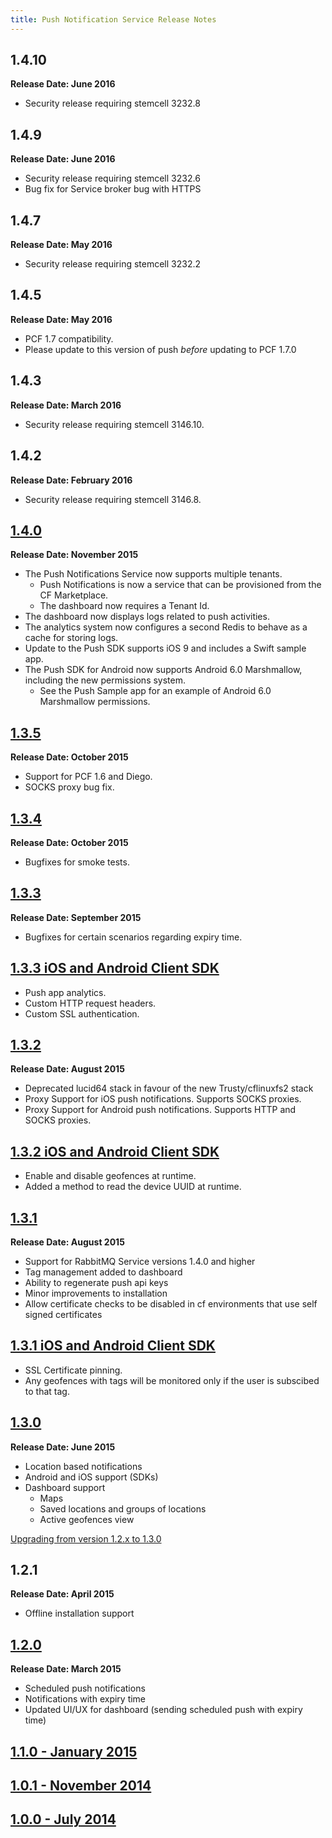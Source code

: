 ```yaml
---
title: Push Notification Service Release Notes
---
```

## 1.4.10
**Release Date: June 2016**

 - Security release requiring stemcell 3232.8

## 1.4.9
**Release Date: June 2016**

 - Security release requiring stemcell 3232.6
 - Bug fix for Service broker bug with HTTPS

## 1.4.7
**Release Date: May 2016**
 - Security release requiring stemcell 3232.2

## 1.4.5
**Release Date: May 2016**
 - PCF 1.7 compatibility.
 - Please update to this version of push _before_ updating to PCF 1.7.0

## 1.4.3
**Release Date: March 2016**
 - Security release requiring stemcell 3146.10.

## 1.4.2
**Release Date: February 2016**
 - Security release requiring stemcell 3146.8.

## [1.4.0](v1_4_0/release-notes.html)
**Release Date: November 2015**

 - The Push Notifications Service now supports multiple tenants.
   - Push Notifications is now a service that can be provisioned from the CF Marketplace.
   - The dashboard now requires a Tenant Id.
 - The dashboard now displays logs related to push activities.
 - The analytics system now configures a second Redis to behave as a cache for storing logs.
 - Update to the Push SDK supports iOS 9 and includes a Swift sample app.
 - The Push SDK for Android now supports Android 6.0 Marshmallow, including the new permissions system.
   - See the Push Sample app for an example of Android 6.0 Marshmallow permissions.

## [1.3.5](v1_3_5/release-notes.html)
**Release Date: October 2015**

 - Support for PCF 1.6 and Diego.
 - SOCKS proxy bug fix.

## [1.3.4](v1_3_4/release-notes.html)
**Release Date: October 2015**

 - Bugfixes for smoke tests.

## [1.3.3](v1_3_3/release-notes.html)
**Release Date: September 2015**

 - Bugfixes for certain scenarios regarding expiry time.

## [1.3.3 iOS and Android Client SDK](v1_3_3/sdk-release-notes.html)

- Push app analytics.
- Custom HTTP request headers.
- Custom SSL authentication.

## [1.3.2](v1_3_2/release-notes.html)
**Release Date: August 2015**

 - Deprecated lucid64 stack in favour of the new Trusty/cflinuxfs2 stack
 - Proxy Support for iOS push notifications.  Supports SOCKS proxies.
 - Proxy Support for Android push notifications.  Supports HTTP and SOCKS proxies.

## [1.3.2 iOS and Android Client SDK](v1_3_2/sdk-release-notes.html)

- Enable and disable geofences at runtime.
- Added a method to read the device UUID at runtime.

## [1.3.1](v1_3_1/release-notes.html)
**Release Date: August 2015**

  - Support for RabbitMQ Service versions 1.4.0 and higher
  - Tag management added to dashboard
  - Ability to regenerate push api keys
  - Minor improvements to installation
  - Allow certificate checks to be disabled in cf environments that use self signed certificates

## [1.3.1 iOS and Android Client SDK](v1_3_1/sdk-release-notes.html)

- SSL Certificate pinning.
- Any geofences with tags will be monitored only if the user is subscibed to that tag.

## [1.3.0](v1_3/release-notes.html)
**Release Date: June 2015**

- Location based notifications
- Android and iOS support (SDKs)
- Dashboard support
	- Maps
	- Saved locations and groups of locations
	- Active geofences view

[Upgrading from version 1.2.x to 1.3.0](v1_3/release-notes.html)

## 1.2.1 ##
**Release Date: April 2015**

- Offline installation support

## [1.2.0](v1_2/release-notes.html) ##
**Release Date: March 2015**

- Scheduled push notifications
- Notifications with expiry time
- Updated UI/UX for dashboard (sending scheduled push with expiry time)

## [1.1.0 - January 2015](v1_1/release-notes.html) ##

## [1.0.1 - November 2014](v1_0_1/release-notes.html) ##

## [1.0.0 - July 2014](v1_0/release-notes.html) ##
